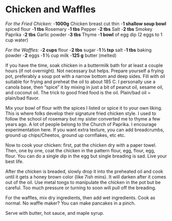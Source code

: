 # Chicken and Waffles

*For the Fried Chicken:*
-**1000g** Chicken breast cut thin
-**1 shallow soup bowl** spiced flour
-**1 tbs** Rosemary
-**1 tbs** Pepper
-**2 tbs** Salt
-**2 tbs** Smokey Paprika
-**2 tbs** Garlic powder
-**3 tbs** Thyme
-**1 bowl** of egg dip (2 eggs to 1 cup water)  

*For the Waffles:*
-**2 cups** flour
-**2 tbs** sugar
-**1 ½ tsp** salt
-**1 tbs** baking powder
-**2** eggs
-**1 ½** cup milk
-**125 g** butter (melted)  

If you have the time, soak chicken in a buttermilk bath for at least a couple hours (if not overnight). Not necessary but helps. Prepare yourself a frying pot, preferably a soup pot with a narrow bottom and deep sides. Fill with oil suitable for frying and preheat the oil to about 185 C. I personally use a canola base, then “spice” it by mixing in just a bit of peanut oil, sesame oil, and coconut oil. The trick to good fried food is the oil. Plain/bad oil = plain/bad flavor.  

Mix your bowl of flour with the spices I listed or spice it to your own liking. This is where folks develop their signature fried chicken style. I used to follow the school of rosemary but my sister converted me to thyme a few years ago. A lot of people belong to the Church of Paprika. I encourage experimentation here. If you want extra texture, you can add breadcrumbs, ground up chips/Cheetos, ground up cornflakes, etc etc.  

Now to cook your chicken: first, pat the chicken dry with a paper towel. Then, one by one, coat the chicken in the pattern flour, egg, flour, egg, flour. You can do a single dip in the egg but single breading is sad. Live your best life.  

After the chicken is breaded, slowly drop it into the preheated oil and cook until it gets a honey brown color (like 7ish mins). It will darken after it comes out of the oil. Use metal tongs to manipulate the chicken in the pot but be careful. Too much pressure or turning to soon will pull off the breading. 

For the waffles, mix dry ingredients, then add wet ingredients. Cook as normal. No waffle maker? You can make pancakes in a pinch.  

Serve with butter, hot sauce, and maple syrup.
